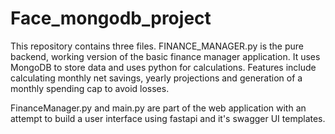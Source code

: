 # Face_mongodb_project

This repository contains three files.
FINANCE_MANAGER.py is the pure backend, working version of the basic finance manager application.
It uses MongoDB to store data and uses python for calculations.
Features include calculating monthly net savings, yearly projections and generation of a monthly spending cap to avoid losses.


FinanceManager.py and main.py are part of the web application with an attempt to build a user interface using fastapi and it's swagger UI templates.
